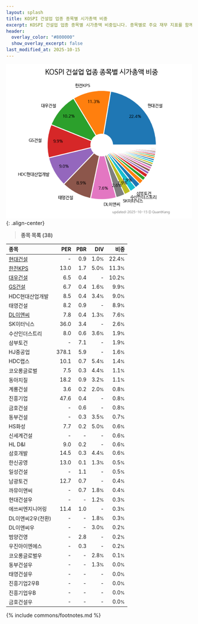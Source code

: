 ```yaml
---
layout: splash
title: KOSPI 건설업 업종 종목별 시가총액 비중
excerpt: KOSPI 건설업 업종 종목별 시가총액 비중입니다. 종목별로 주요 재무 지표를 함께 표시합니다.
header:
  overlay_color: "#800000"
  show_overlay_excerpt: false
last_modified_at: 2025-10-15
---
```



![KOSPI 건설업 업종 종목별 시가총액 비중](/stats/sector/images/kospi_업종_건설업_종목.png){: .align-center}


> **종목 목록 (38)**<a id="list"></a>

| **종목** | **PER** | **PBR** | **DIV** | **비중** |
| :------- | ------: | ------: | ------: | -------: |
| [현대건설](/000720/) | - | 0.9 | 1.0<small>%</small> | 22.4<small>%</small> |
| [한전KPS](/051600/) | 13.0 | 1.7 | 5.0<small>%</small> | 11.3<small>%</small> |
| [대우건설](/047040/) | 6.5 | 0.4 | - | 10.2<small>%</small> |
| [GS건설](/006360/) | 6.7 | 0.4 | 1.6<small>%</small> | 9.9<small>%</small> |
| HDC현대산업개발 | 8.5 | 0.4 | 3.4<small>%</small> | 9.0<small>%</small> |
| 태영건설 | 8.2 | 0.9 | - | 8.9<small>%</small> |
| [DL이앤씨](/375500/) | 7.8 | 0.4 | 1.3<small>%</small> | 7.6<small>%</small> |
| SK이터닉스 | 36.0 | 3.4 | - | 2.6<small>%</small> |
| 수산인더스트리 | 8.0 | 0.6 | 3.6<small>%</small> | 1.9<small>%</small> |
| 삼부토건 | - | 7.1 | - | 1.9<small>%</small> |
| HJ중공업 | 378.1 | 5.9 | - | 1.6<small>%</small> |
| HDC랩스 | 10.1 | 0.7 | 5.4<small>%</small> | 1.4<small>%</small> |
| 코오롱글로벌 | 7.5 | 0.3 | 4.4<small>%</small> | 1.1<small>%</small> |
| 동아지질 | 18.2 | 0.9 | 3.2<small>%</small> | 1.1<small>%</small> |
| 계룡건설 | 3.6 | 0.2 | 2.0<small>%</small> | 0.8<small>%</small> |
| 진흥기업 | 47.6 | 0.4 | - | 0.8<small>%</small> |
| 금호건설 | - | 0.6 | - | 0.8<small>%</small> |
| 동부건설 | - | 0.3 | 3.5<small>%</small> | 0.7<small>%</small> |
| HS화성 | 7.7 | 0.2 | 5.0<small>%</small> | 0.6<small>%</small> |
| 신세계건설 | - | - | - | 0.6<small>%</small> |
| HL D&I | 9.0 | 0.2 | - | 0.6<small>%</small> |
| 삼호개발 | 14.5 | 0.3 | 4.4<small>%</small> | 0.6<small>%</small> |
| 한신공영 | 13.0 | 0.1 | 1.3<small>%</small> | 0.5<small>%</small> |
| 일성건설 | - | 1.1 | - | 0.5<small>%</small> |
| 남광토건 | 12.7 | 0.7 | - | 0.4<small>%</small> |
| 까뮤이앤씨 | - | 0.7 | 1.8<small>%</small> | 0.4<small>%</small> |
| 현대건설우 | - | - | 1.2<small>%</small> | 0.3<small>%</small> |
| 에쓰씨엔지니어링 | 11.4 | 1.0 | - | 0.3<small>%</small> |
| DL이앤씨2우(전환) | - | - | 1.8<small>%</small> | 0.3<small>%</small> |
| DL이앤씨우 | - | - | 3.0<small>%</small> | 0.2<small>%</small> |
| 범양건영 | - | 2.8 | - | 0.2<small>%</small> |
| 우진아이엔에스 | - | 0.3 | - | 0.2<small>%</small> |
| 코오롱글로벌우 | - | - | 2.8<small>%</small> | 0.1<small>%</small> |
| 동부건설우 | - | - | 1.3<small>%</small> | 0.0<small>%</small> |
| 태영건설우 | - | - | - | 0.0<small>%</small> |
| 진흥기업2우B | - | - | - | 0.0<small>%</small> |
| 진흥기업우B | - | - | - | 0.0<small>%</small> |
| 금호건설우 | - | - | - | 0.0<small>%</small> |

{% include commons/footnotes.md %}